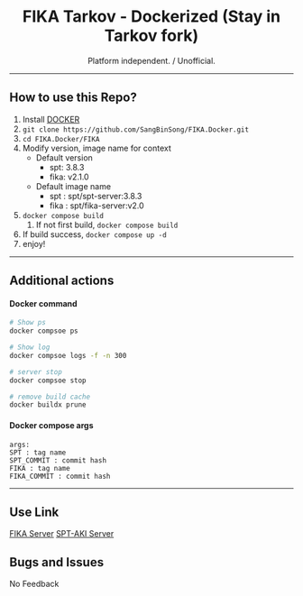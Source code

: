 <div align=center style="text-align: center;">
<h1>FIKA Tarkov - Dockerized (Stay in Tarkov fork)</h1>
Platform independent. / Unofficial.
</div>

---

## How to use this Repo?

1. Install [DOCKER](https://docs.docker.com/engine/install/)
2. `git clone https://github.com/SangBinSong/FIKA.Docker.git`
3. `cd FIKA.Docker/FIKA`
4. Modify version, image name for context
   * Default version
     * spt: 3.8.3
     * fika: v2.1.0
   * Default image name
     * spt : spt/spt-server:3.8.3
     * fika : spt/fika-server:v2.0
5. `docker compose build`
    1. If not first build, `docker compose build `
6. If build success, `docker compose up -d`
7. enjoy!

---

## Additional actions

#### Docker command

```bash
# Show ps
docker compsoe ps

# Show log
docker compsoe logs -f -n 300

# server stop
docker compsoe stop

# remove build cache
docker buildx prune
```

#### Docker compose args

```docker
args: 
SPT : tag name
SPT_COMMIT : commit hash
FIKA : tag name
FIKA_COMMIT : commit hash
```
---

## Use Link

[FIKA Server](https://github.com/project-fika/Fika-Server)
[SPT-AKI Server](https://dev.sp-tarkov.com/SPT-AKI/Server)

## Bugs and Issues

No Feedback
